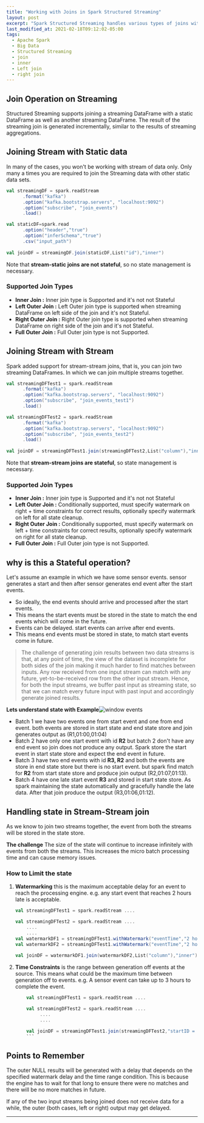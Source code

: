 ```yaml
---
title: "Working with Joins in Spark Structured Streaming"
layout: post
excerpt: "Spark Structured Streaming handles various types of joins with both static and streaming datasets"
last_modified_at: 2021-02-18T09:12:02-05:00
tags:
  - Apache Spark
  - Big Data
  - Structured Streaming
  - join
  - inner
  - Left join
  - right join
---
```


## Join Operation on Streaming
Structured Streaming supports joining a streaming DataFrame with a static DataFrame as well as another streaming DataFrame. The result of the streaming join is generated incrementally, similar to the results of streaming aggregations.

## Joining Stream with Static data
In many of the cases, you won't be working with stream of data only. Only many a times you are required to join the Streaming data with other static data sets.

```scala
val streamingDF = spark.readStream
      .format("kafka")
      .option("kafka.bootstrap.servers", "localhost:9092")
      .option("subscribe", "join_events")
      .load()

val staticDF=spark.read
      .option("header","true")
      .option("inferSchema","true")
      .csv("input_path")
      
val joinDF = streamingDF.join(staticDF,List("id"),"inner")
```
Note that **stream-static joins are not stateful**, so no state management is necessary.

### Supported Join Types

 - **Inner Join :**  Inner join type is Supported and it's not not Stateful
 - **Left Outer Join :** Left Outer join type is supported when streaming DataFrame on left side of the join and it's not Stateful.
 - **Right Outer Join :** Right Outer join type is supported when streaming DataFrame on right side of the join and it's not Stateful.
 - **Full Outer Join :** Full Outer join type is not Supported.


## Joining Stream with Stream
Spark added support for stream-stream joins, that is, you can join two streaming DataFrames. In which we can join multiple streams together.

```scala
val streamingDFTest1 = spark.readStream
      .format("kafka")
      .option("kafka.bootstrap.servers", "localhost:9092")
      .option("subscribe", "join_events_test1")
      .load()

val streamingDFTest2 = spark.readStream
      .format("kafka")
      .option("kafka.bootstrap.servers", "localhost:9092")
      .option("subscribe", "join_events_test2")
      .load()
      
val joinDF = streamingDFTest1.join(streamingDFTest2,List("column"),"inner")
```
Note that **stream-stream joins are stateful**, so state management is necessary.

### Supported Join Types

 - **Inner Join :**  Inner join type is Supported and it's not not Stateful
 - **Left Outer Join :** Conditionally supported, must specify watermark on right + time constraints for correct results, optionally specify watermark on left for all state cleanup.
 - **Right Outer Join :** Conditionally supported, must specify watermark on left + time constraints for correct results, optionally specify watermark on right for all state cleanup.
 - **Full Outer Join :** Full Outer join type is not Supported.

## why is this a Stateful operation?
Let's assume an example in which we have some sensor events. sensor generates a start and then after sensor generates end event after the start events.

 - So ideally, the end events should arrive and processed after the start events.
 - This means the start events must be stored in the state to match the end events which will come in the future.
 - Events can be delayed. start events can arrive after end events.
 - This means end events must be stored in state, to match start events come in future.

> The challenge of generating join results between two data streams is that, at any point of time, the view of the dataset is incomplete for both sides of the join making it much harder to find matches between inputs. Any row received from one input stream can match with any future, yet-to-be-received row from the other input stream. Hence, for both the input streams, we buffer past input as streaming state, so that we can match every future input with past input and accordingly generate joined results.

**Lets understand state with Example**![window events](https://github.com/gurditsingh/blog/blob/gh-pages/_screenshots/join_stream.jpg?raw=true)

 - Batch 1 we have two events one from start event and one from end event. both events are stored in start state and end state store and join generates output as (R1,01:00,01:04) 
 - Batch 2 have only one start event with id **R2** but batch 2 don't have any end event so join does not produce any output. Spark store the start event in start state store and expect the end event in future.
 - Batch 3 have two end events with id **R3, R2** and both the events are store in end state store but there is no start event. but spark find match for **R2** from start state store and produce join output (R2,01:07,01:13).
 - Batch 4 have one late start event **R3** and stored in start state store. As spark maintaining the state automatically and gracefully handle the late data. After that join produce the output (R3,01:06,01:12).



## Handling state in Stream-Stream join
As we know to join two streams together, the event from both the streams will be stored in the state store.

**The challenge**  The size of the state will continue to increase infinitely with events from both the streams. This increases the micro batch processing time and can cause memory issues.

### How to Limit the state

 1. **Watermarking** this is the maximum acceptable delay for an event to reach the processing engine. e.g. any start event that reaches 2 hours late is acceptable.
	 ```scala
	val streamingDFTest1 = spark.readStream ....

	val streamingDFTest2 = spark.readStream ....
	     .... 
	     ....
	val watermarkDF1 = streamingDFTest1.withWatermark("eventTime","2 hours")
	val watermarkDF2 = streamingDFTest1.withWatermark("eventTime","2 hours")
	      
	val joinDF = watermarkDF1.join(watermarkDF2,List("column"),"inner")
	```

 2. **Time Constraints** is the range between generation off events at the source. This means what could be the maximum time between generation off to events. e.g. A sensor event can take up to 3 hours to complete the event.
 
	```scala
		val streamingDFTest1 = spark.readStream ....

		val streamingDFTest2 = spark.readStream ....
		     .... 
		     ....

		val joinDF = streamingDFTest1.join(streamingDFTest2,"startID = endID AND endTime <= startTime + interval 3 hours")
		```

## Points to Remember

The outer NULL results will be generated with a delay that depends on the specified watermark delay and the time range condition. This is because the engine has to wait for that long to ensure there were no matches and there will be no more matches in future.

If any of the two input streams being joined does not receive data for a while, the outer (both cases, left or right) output may get delayed.

----

